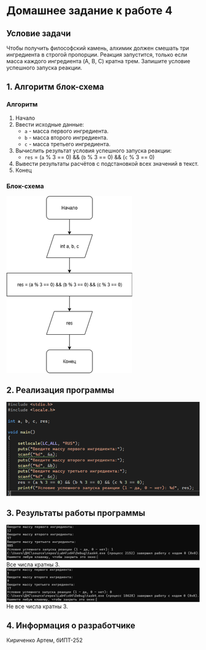 # Домашнее задание к работе 4 #
## Условие задачи ##
Чтобы получить философский камень, алхимик должен смешать три ингредиента в строгой пропорции. Реакция запустится, только если масса каждого ингредиента (A, B, C) кратна трем. Запишите условие успешного запуска реакции.
## 1. Алгоритм блок-схема ##
### Алгоритм ###
1. Начало
2. Ввести исходные данные:
   * ``` a ``` - масса первого ингредиента.
   * ``` b ``` - масса второго ингредиента.
   * ``` c ``` - масса третьего ингредиента.
3. Вычислить результат условия успешного запуска реакции:
   * ``` res ``` = (```a``` % 3 == 0) && (```b``` % 3 == 0) && (```c``` % 3 == 0)
4. Вывести результаты расчётов с подстановкой всех значений в текст.
5. Конец
### Блок-схема ###
![Если блок-схема не загрузилась, найдите её в корне репозитория, прошу прощения](https://github.com/kiri4art/Lab4/blob/master/Lab4.png)
## 2. Реализация программы ##
![Если скриншот программы не загрузился, найдите файл 'task4/task4.c' в корне репозитория, прошу прощения](https://github.com/kiri4art/Lab4/blob/master/Lab4Prog.png)
## 3. Результаты работы программы ##
![Если скриншот программы не загрузился, найдите файл 'task4/task4.c' в корне репозитория, прошу прощения](https://github.com/kiri4art/Lab4/blob/master/Lab4Ans.png)
Все числа кратны 3.
![Если скриншот программы не загрузился, найдите файл 'task4/task4.c' в корне репозитория, прошу прощения](https://github.com/kiri4art/Lab4/blob/master/Lab4Ans1.png)
Не все числа кратны 3.
## 4. Информация о разработчике ##
Кириченко Артем, бИПТ-252
